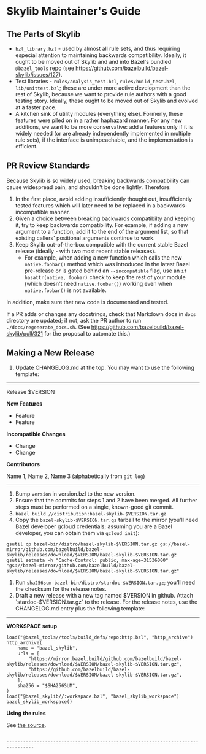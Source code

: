 # Skylib Maintainer's Guide

## The Parts of Skylib

*   `bzl_library.bzl` - used by almost all rule sets, and thus requiring
    especial attention to maintaining backwards compatibility. Ideally, it ought
    to be moved out of Skylib and and into Bazel's bundled `@bazel_tools` repo
    (see https://github.com/bazelbuild/bazel-skylib/issues/127).
*   Test libraries - `rules/analysis_test.bzl`, `rules/build_test.bzl`,
    `lib/unittest.bzl`; these are under more active development than the rest of
    Skylib, because we want to provide rule authors with a good testing story.
    Ideally, these ought to be moved out of Skylib and evolved at a faster pace.
*   A kitchen sink of utility modules (everything else). Formerly, these
    features were piled on in a rather haphazard manner. For any new additions,
    we want to be more conservative: add a features only if it is widely needed
    (or are already independently implemented in multiple rule sets), if the
    interface is unimpeachable, and the implementation is efficient.

## PR Review Standards

Because Skylib is so widely used, breaking backwards compatibility can cause
widespread pain, and shouldn't be done lightly. Therefore:

1.  In the first place, avoid adding insufficiently thought out, insufficiently
    tested features which will later need to be replaced in a
    backwards-incompatible manner.
2.  Given a choice between breaking backwards compatibilty and keeping it, try
    to keep backwards compatibility. For example, if adding a new argument to a
    function, add it to the end of the argument list, so that existing callers'
    positional arguments continue to work.
3.  Keep Skylib out-of-the-box compatible with the current stable Bazel release
    (ideally - with two most recent stable releases).
    *   For example, when adding a new function which calls the new
        `native.foobar()` method which was introduced in the latest Bazel
        pre-release or is gated behind an `--incompatible` flag, use an `if
        hasattr(native, foobar)` check to keep the rest of your module (which
        doesn't need `native.foobar()`) working even when `native.foobar()` is
        not available.

In addition, make sure that new code is documented and tested.

If a PR adds or changes any docstrings, check that Markdown docs in `docs`
directory are updated; if not, ask the PR author to run
`./docs/regenerate_docs.sh`. (See
https://github.com/bazelbuild/bazel-skylib/pull/321 for the proposal to automate
this.)

## Making a New Release

1.  Update CHANGELOG.md at the top. You may want to use the following template:

--------------------------------------------------------------------------------

Release $VERSION

**New Features**

-   Feature
-   Feature

**Incompatible Changes**

-   Change
-   Change

**Contributors**

Name 1, Name 2, Name 3 (alphabetically from `git log`)

--------------------------------------------------------------------------------

1.  Bump `version` in version.bzl to the new version.
2.  Ensure that the commits for steps 1 and 2 have been merged. All further
    steps must be performed on a single, known-good git commit.
3.  `bazel build //distribution:bazel-skylib-$VERSION.tar.gz`
4.  Copy the `bazel-skylib-$VERSION.tar.gz` tarball to the mirror (you'll need
    Bazel developer gcloud credentials; assuming you are a Bazel developer, you
    can obtain them via `gcloud init`):

```
gsutil cp bazel-bin/distro/bazel-skylib-$VERSION.tar.gz gs://bazel-mirror/github.com/bazelbuild/bazel-skylib/releases/download/$VERSION/bazel-skylib-$VERSION.tar.gz
gsutil setmeta -h "Cache-Control: public, max-age=31536000" "gs://bazel-mirror/github.com/bazelbuild/bazel-skylib/releases/download/$VERSION/bazel-skylib-$VERSION.tar.gz"
```

1.  Run `sha256sum bazel-bin/distro/stardoc-$VERSION.tar.gz`; you'll need the
    checksum for the release notes.
2.  Draft a new release with a new tag named $VERSION in github. Attach
    `stardoc-$VERSION.tar.gz` to the release. For the release notes, use the
    CHANGELOG.md entry plus the following template:

--------------------------------------------------------------------------------

**WORKSPACE setup**

```
load("@bazel_tools//tools/build_defs/repo:http.bzl", "http_archive")
http_archive(
    name = "bazel_skylib",
    urls = [
        "https://mirror.bazel.build/github.com/bazelbuild/bazel-skylib/releases/download/$VERSION/bazel-skylib-$VERSION.tar.gz",
        "https://github.com/bazelbuild/bazel-skylib/releases/download/$VERSION/bazel-skylib-$VERSION.tar.gz",
    ],
    sha256 = "$SHA256SUM",
)
load("@bazel_skylib//:workspace.bzl", "bazel_skylib_workspace")
bazel_skylib_workspace()

```

**Using the rules**

See [the source](https://github.com/bazelbuild/bazel-skylib/tree/$VERSION).
```

--------------------------------------------------------------------------------